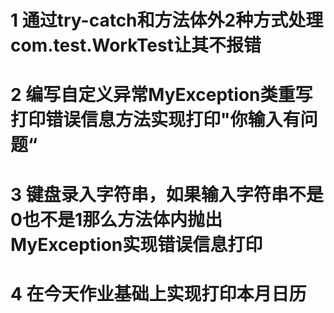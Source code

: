 # 1 通过try-catch和方法体外2种方式处理com.test.WorkTest让其不报错

# 2 编写自定义异常MyException类重写打印错误信息方法实现打印"你输入有问题“


# 3 键盘录入字符串，如果输入字符串不是0也不是1那么方法体内抛出MyException实现错误信息打印


# 4 在今天作业基础上实现打印本月日历
